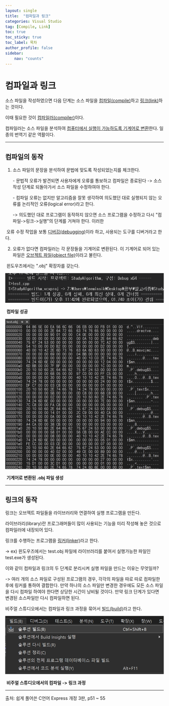 ```yaml
---
layout: single
title:  "컴파일과 링크"
categories: Visual Studio
tag: [Compile, Link]
toc: true
toc_sticky: true
toc_label: 목차
author_profile: false
sidebar:
    nav: "counts"
---
```


# 컴파일과 링크

소스 파일을 작성하였으면 다음 단계는 소스 파일을 <u>컴파일(compile)</u>하고 <u>링크(link)</u>하는 것이다.

이때 필요한 것이 <u>컴파일러(compiler)</u>이다.

컴파일러는 소스 파일을 분석하여 <u>컴퓨터에서 실행이 가능하도록 기계어로 변환</u>한다. 일종의 번역기 같은 역활이다.

------

## **컴파일의 동작**

1. 소스 파일의 문장을 분석하여 문법에 맞도록 작성되었는지를 체크한다.

   \- 문법적 오류가 발견되면 사용자에게 오류를 통보하고 컴파일은 종료된다 -> 소스 작성 단계로 되돌아가서 소스 파일을 수정하여야 한다.

   \- 컴파일 오류는 없지만 알고리즘을 잘못 생각하여 의도했던 대로 실행되지 않는 오류를 논리적인 오류(logical error)라고 한다.

   -> 의도했던 대로 프로그램이 동작하지 않으면 소스 프로그램을 수정하고 다시 "컴파일->링크->실행"의 단계를 거쳐야 한다. 이러한 

​      오류 수정 작업을 보통 <u>디버깅(debugging)</u>이라 하고, 사용되는 도구를 디버거라고 한다.

2. 오류가 없다면 컴파일러는 각 문장들을 기계어로 변환된다. 이 기계어로 되어 있는 파일은 <u>오브젝트 파일(object file)</u>이라고 불린다.

​	윈도우즈에서는 ".obj" 확장자를 갖는다.

![R1280x0](/images/2024-06-24-test/R1280x0.png)

​						**컴파일 성공**

![R1280x0-2](/images/2024-06-24-test/R1280x0-2.png)

​				**기계어로 변환된 .obj 파일 생성**

------

## **링크의 동작**

링크는 오브젝트 파일들을 라이브러리와 연결하여 실행 프로그램을 만든다.

라이브러리(library)란 프로그래머들이 많이 사용되는 기능을 미리 작성해 놓은 것으로 컴파일러에 내장되어 있다.

링크를 수행하는 프로그램을 <u>링커(linker)</u>라고 한다.

 -> ex) 윈도우즈에서는 test.obj 파일에 라이브러리를 붙여서 실행가능한 파일인 test.exe가 생성된다.

 

이와 같이 컴파일과 링크의 두 단계로 분리시켜 실행 파일을 만드는 이유는 무엇일까?

 -> 여러 개의 소스 파일로 구성된 프로그램의 경우, 각각의 파일을 따로 따로 컴파일한 후에 링커를 통하여 결합한다. 만약 하나의 소스 파일만 변경한 경우에도 모든 소스 파일을 다시 컴파일 하여야 한다면 상당한 시간이 낭비될 것이다. 만약 링크 단계가 있다면 변경된 소스파일만 다시 컴파일하면 된다.

 

비주얼 스튜디오에서는 컴파일과 링크 과정을 묶어서 <u>빌드(build)</u>라고 한다.

![R1280x0-3](/images/2024-06-24-test/R1280x0-3.png)

​			**비주얼 스튜디오에서의 컴파일 -> 링크 과정**

------

출처: 쉽게 풀어쓴 C언어 Express 개정 3판, p51 ~ 55
